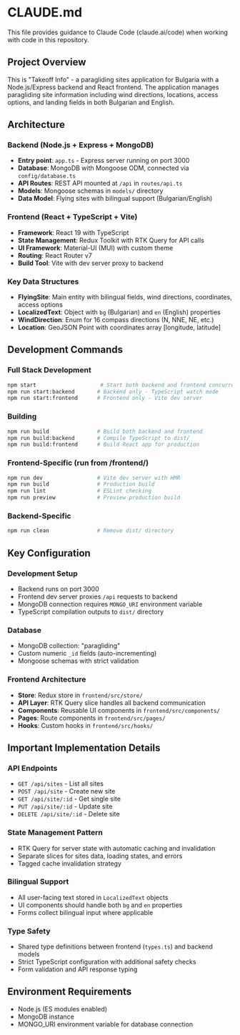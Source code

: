 # CLAUDE.md

This file provides guidance to Claude Code (claude.ai/code) when working with code in this repository.

## Project Overview

This is "Takeoff Info" - a paragliding sites application for Bulgaria with a Node.js/Express backend and React frontend. The application manages paragliding site information including wind directions, locations, access options, and landing fields in both Bulgarian and English.

## Architecture

### Backend (Node.js + Express + MongoDB)

- **Entry point**: `app.ts` - Express server running on port 3000
- **Database**: MongoDB with Mongoose ODM, connected via `config/database.ts`
- **API Routes**: REST API mounted at `/api` in `routes/api.ts`
- **Models**: Mongoose schemas in `models/` directory
- **Data Model**: Flying sites with bilingual support (Bulgarian/English)

### Frontend (React + TypeScript + Vite)

- **Framework**: React 19 with TypeScript
- **State Management**: Redux Toolkit with RTK Query for API calls
- **UI Framework**: Material-UI (MUI) with custom theme
- **Routing**: React Router v7
- **Build Tool**: Vite with dev server proxy to backend

### Key Data Structures

- **FlyingSite**: Main entity with bilingual fields, wind directions, coordinates, access options
- **LocalizedText**: Object with `bg` (Bulgarian) and `en` (English) properties
- **WindDirection**: Enum for 16 compass directions (N, NNE, NE, etc.)
- **Location**: GeoJSON Point with coordinates array [longitude, latitude]

## Development Commands

### Full Stack Development

```bash
npm start                    # Start both backend and frontend concurrently
npm run start:backend       # Backend only - TypeScript watch mode
npm run start:frontend      # Frontend only - Vite dev server
```

### Building

```bash
npm run build               # Build both backend and frontend
npm run build:backend       # Compile TypeScript to dist/
npm run build:frontend      # Build React app for production
```

### Frontend-Specific (run from /frontend/)

```bash
npm run dev                 # Vite dev server with HMR
npm run build               # Production build
npm run lint                # ESLint checking
npm run preview             # Preview production build
```

### Backend-Specific

```bash
npm run clean               # Remove dist/ directory
```

## Key Configuration

### Development Setup

- Backend runs on port 3000
- Frontend dev server proxies `/api` requests to backend
- MongoDB connection requires `MONGO_URI` environment variable
- TypeScript compilation outputs to `dist/` directory

### Database

- MongoDB collection: "paragliding"
- Custom numeric `_id` fields (auto-incrementing)
- Mongoose schemas with strict validation

### Frontend Architecture

- **Store**: Redux store in `frontend/src/store/`
- **API Layer**: RTK Query slice handles all backend communication
- **Components**: Reusable UI components in `frontend/src/components/`
- **Pages**: Route components in `frontend/src/pages/`
- **Hooks**: Custom hooks in `frontend/src/hooks/`

## Important Implementation Details

### API Endpoints

- `GET /api/sites` - List all sites
- `POST /api/site` - Create new site
- `GET /api/site/:id` - Get single site
- `PUT /api/site/:id` - Update site
- `DELETE /api/site/:id` - Delete site

### State Management Pattern

- RTK Query for server state with automatic caching and invalidation
- Separate slices for sites data, loading states, and errors
- Tagged cache invalidation strategy

### Bilingual Support

- All user-facing text stored in `LocalizedText` objects
- UI components should handle both `bg` and `en` properties
- Forms collect bilingual input where applicable

### Type Safety

- Shared type definitions between frontend (`types.ts`) and backend models
- Strict TypeScript configuration with additional safety checks
- Form validation and API response typing

## Environment Requirements

- Node.js (ES modules enabled)
- MongoDB instance
- MONGO_URI environment variable for database connection

